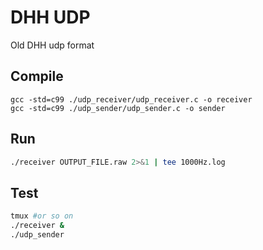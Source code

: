# DHH UDP
Old DHH udp format
## Compile
```
gcc -std=c99 ./udp_receiver/udp_receiver.c -o receiver
gcc -std=c99 ./udp_sender/udp_sender.c -o sender
```
## Run
```bash
./receiver OUTPUT_FILE.raw 2>&1 | tee 1000Hz.log
```
## Test
```bash
tmux #or so on
./receiver &
./udp_sender
```

